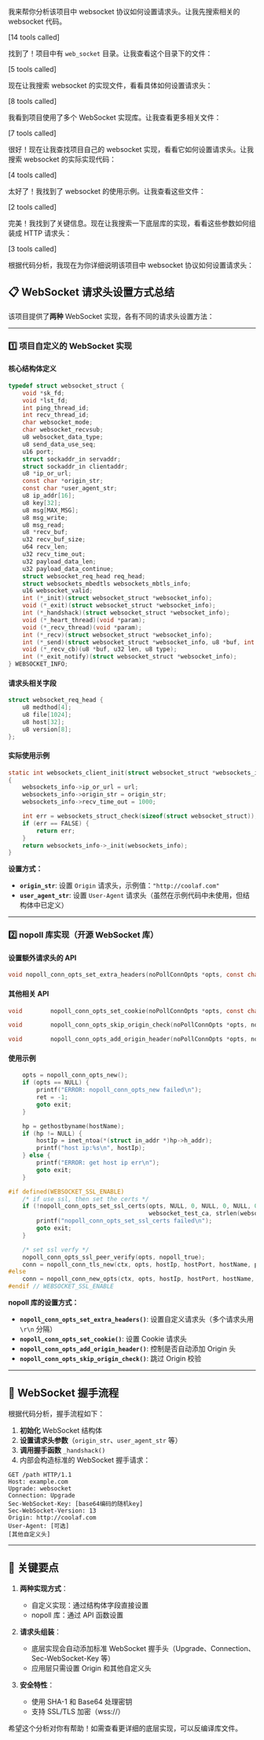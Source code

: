 我来帮你分析该项目中 websocket 协议如何设置请求头。让我先搜索相关的 websocket 代码。

[14 tools called]

找到了！项目中有 `web_socket` 目录。让我查看这个目录下的文件：

[5 tools called]

现在让我搜索 websocket 的实现文件，看看具体如何设置请求头：

[8 tools called]

我看到项目使用了多个 WebSocket 实现库。让我查看更多相关文件：

[7 tools called]

很好！现在让我查找项目自己的 websocket 实现，看看它如何设置请求头。让我搜索 websocket 的实际实现代码：

[4 tools called]

太好了！我找到了 websocket 的使用示例。让我查看这些文件：

[2 tools called]

完美！我找到了关键信息。现在让我搜索一下底层库的实现，看看这些参数如何组装成 HTTP 请求头：

[3 tools called]

根据代码分析，我现在为你详细说明该项目中 websocket 协议如何设置请求头：

## 📋 WebSocket 请求头设置方式总结

该项目提供了**两种** WebSocket 实现，各有不同的请求头设置方法：

---

### 1️⃣ **项目自定义的 WebSocket 实现**

#### 核心结构体定义

```92:130:include_lib/net/web_socket/websocket_api.h
typedef struct websocket_struct {
    void *sk_fd;
    void *lst_fd;
    int ping_thread_id;
    int recv_thread_id;
    char websocket_mode;
    char websocket_recvsub;
    u8 websocket_data_type;
    u8 send_data_use_seq;
    u16 port;
    struct sockaddr_in servaddr;
    struct sockaddr_in clientaddr;
    u8 *ip_or_url;
    const char *origin_str;
    const char *user_agent_str;
    u8 ip_addr[16];
    u8 key[32];
    u8 msg[MAX_MSG];
    u8 msg_write;
    u8 msg_read;
    u8 *recv_buf;
    u32 recv_buf_size;
    u64 recv_len;
    u32 recv_time_out;
    u32 payload_data_len;
    u32 payload_data_continue;
    struct websocket_req_head req_head;
    struct websockets_mbedtls websockets_mbtls_info;
    u16 websocket_valid;
    int (*_init)(struct websocket_struct *websocket_info);
    void (*_exit)(struct websocket_struct *websocket_info);
    int (*_handshack)(struct websocket_struct *websocket_info);
    void (*_heart_thread)(void *param);
    void (*_recv_thread)(void *param);
    int (*_recv)(struct websocket_struct *websocket_info);
    int (*_send)(struct websocket_struct *websocket_info, u8 *buf, int len, char type);
    void (*_recv_cb)(u8 *buf, u32 len, u8 type);
    int (*_exit_notify)(struct websocket_struct *websocket_info);
} WEBSOCKET_INFO;
```

#### 请求头相关字段

```85:90:include_lib/net/web_socket/websocket_api.h
struct websocket_req_head {
    u8 medthod[4];
    u8 file[1024];
    u8 host[32];
    u8 version[8];
};
```

#### 实际使用示例

```252:263:apps/common/network_protocols/websocket/xz_main.c
static int websockets_client_init(struct websocket_struct *websockets_info, u8 *url, const char *origin_str)
{
    websockets_info->ip_or_url = url;
    websockets_info->origin_str = origin_str;
    websockets_info->recv_time_out = 1000;

    int err = websockets_struct_check(sizeof(struct websocket_struct));
    if (err == FALSE) {
        return err;
    }
    return websockets_info->_init(websockets_info);
}
```

**设置方式：**

- **`origin_str`**: 设置 `Origin` 请求头，示例值：`"http://coolaf.com"`
- **`user_agent_str`**: 设置 `User-Agent` 请求头（虽然在示例代码中未使用，但结构体中已定义）

---

### 2️⃣ **nopoll 库实现（开源 WebSocket 库）**

#### 设置额外请求头的 API

```87:87:include_lib/net/nopoll/nopoll_conn_opts.h
void nopoll_conn_opts_set_extra_headers(noPollConnOpts *opts, const char *extra_headers);
```

#### 其他相关 API

```71:75:include_lib/net/nopoll/nopoll_conn_opts.h
void        nopoll_conn_opts_set_cookie(noPollConnOpts *opts, const char *cookie_content);

void        nopoll_conn_opts_skip_origin_check(noPollConnOpts *opts, nopoll_bool skip_check);

void        nopoll_conn_opts_add_origin_header(noPollConnOpts *opts, nopoll_bool add);
```

#### 使用示例

```49:78:lib/net/nopoll/example/nopoll_client.c
    opts = nopoll_conn_opts_new();
    if (opts == NULL) {
        printf("ERROR: nopoll_conn_opts_new failed\n");
        ret = -1;
        goto exit;
    }

    hp = gethostbyname(hostName);
    if (hp != NULL) {
        hostIp = inet_ntoa(*(struct in_addr *)hp->h_addr);
        printf("host ip:%s\n", hostIp);
    } else {
        printf("ERROR: get host ip err\n");
        goto exit;
    }

#if defined(WEBSOCKET_SSL_ENABLE)
    /* if use ssl, then set the certs */
    if (!nopoll_conn_opts_set_ssl_certs(opts, NULL, 0, NULL, 0, NULL, 0, \
                                        websocket_test_ca, strlen(websocket_test_ca) + 1)) {
        printf("nopoll_conn_opts_set_ssl_certs failed\n");
        goto exit;
    }

    /* set ssl verfy */
    nopoll_conn_opts_ssl_peer_verify(opts, nopoll_true);
    conn = nopoll_conn_tls_new(ctx, opts, hostIp, hostPort, hostName, pathUrl, NULL, NULL);
#else
    conn = nopoll_conn_new_opts(ctx, opts, hostIp, hostPort, hostName, pathUrl, NULL, NULL);
#endif // WEBSOCKET_SSL_ENABLE
```

**nopoll 库的设置方式：**

- **`nopoll_conn_opts_set_extra_headers()`**: 设置自定义请求头（多个请求头用 `\r\n` 分隔）
- **`nopoll_conn_opts_set_cookie()`**: 设置 Cookie 请求头
- **`nopoll_conn_opts_add_origin_header()`**: 控制是否自动添加 Origin 头
- **`nopoll_conn_opts_skip_origin_check()`**: 跳过 Origin 校验

---

## 🔧 WebSocket 握手流程

根据代码分析，握手流程如下：

1. **初始化** WebSocket 结构体
2. **设置请求头参数**（`origin_str`、`user_agent_str` 等）
3. **调用握手函数** `_handshack()`
4. 内部会构造标准的 WebSocket 握手请求：

```http
GET /path HTTP/1.1
Host: example.com
Upgrade: websocket
Connection: Upgrade
Sec-WebSocket-Key: [base64编码的随机key]
Sec-WebSocket-Version: 13
Origin: http://coolaf.com
User-Agent: [可选]
[其他自定义头]
```

---

## 📌 关键要点

1. **两种实现方式**：

   - 自定义实现：通过结构体字段直接设置
   - nopoll 库：通过 API 函数设置

2. **请求头组装**：

   - 底层实现会自动添加标准 WebSocket 握手头（Upgrade、Connection、Sec-WebSocket-Key 等）
   - 应用层只需设置 Origin 和其他自定义头

3. **安全特性**：

   - 使用 SHA-1 和 Base64 处理密钥
   - 支持 SSL/TLS 加密（wss://）

希望这个分析对你有帮助！如需查看更详细的底层实现，可以反编译库文件。
